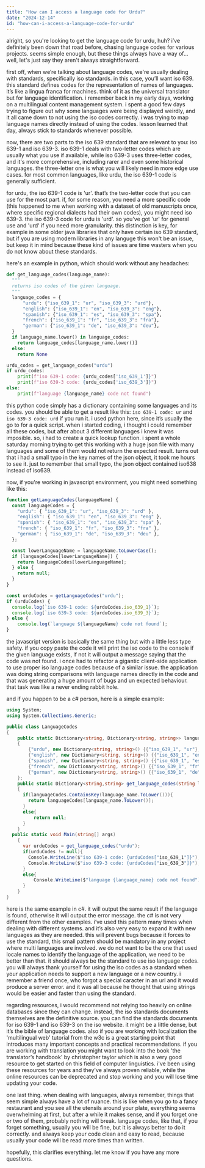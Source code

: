 ```yaml
---
title: "How can I access a language code for Urdu?"
date: "2024-12-14"
id: "how-can-i-access-a-language-code-for-urdu"
---
```


alright, so you're looking to get the language code for urdu, huh? i’ve definitely been down that road before, chasing language codes for various projects. seems simple enough, but these things always have a way of… well, let's just say they aren't always straightforward.

first off, when we’re talking about language codes, we're usually dealing with standards, specifically iso standards. in this case, you’ll want iso 639. this standard defines codes for the representation of names of languages. it’s like a lingua franca for machines. think of it as the universal translator but for language identification. i remember back in my early days, working on a multilingual content management system. i spent a good few days trying to figure out why some languages were being displayed weirdly, and it all came down to not using the iso codes correctly. i was trying to map language names directly instead of using the codes. lesson learned that day, always stick to standards whenever possible.

now, there are two parts to the iso 639 standard that are relevant to you: iso 639-1 and iso 639-3. iso 639-1 deals with two-letter codes which are usually what you use if available, while iso 639-3 uses three-letter codes, and it's more comprehensive, including rarer and even some historical languages. the three-letter one is what you will likely need in more edge use cases. for most common languages, like urdu, the iso 639-1 code is generally sufficient.

for urdu, the iso 639-1 code is 'ur'. that’s the two-letter code that you can use for the most part. if, for some reason, you need a more specific code (this happened to me when working with a dataset of old manuscripts once, where specific regional dialects had their own codes), you might need iso 639-3. the iso 639-3 code for urdu is 'urd'. so you've got 'ur' for general use and 'urd' if you need more granularity. this distinction is key, for example in some older java libraries that only have certain iso 639 standard, but if you are using modern libraries in any languge this won't be an issue, but keep it in mind because these kind of issues are time wasters when you do not know about these standards.

here's an example in python, which should work without any headaches:

```python
def get_language_codes(language_name):
  """
  returns iso codes of the given language.
  """
  language_codes = {
      "urdu": {"iso_639_1": "ur", "iso_639_3": "urd"},
      "english": {"iso_639_1": "en", "iso_639_3": "eng"},
      "spanish": {"iso_639_1": "es", "iso_639_3": "spa"},
      "french": {"iso_639_1": "fr", "iso_639_3": "fra"},
      "german": {"iso_639_1": "de", "iso_639_3": "deu"},
  }
  if language_name.lower() in language_codes:
    return language_codes[language_name.lower()]
  else:
    return None

urdu_codes = get_language_codes("urdu")
if urdu_codes:
    print(f"iso 639-1 code: {urdu_codes['iso_639_1']}")
    print(f"iso 639-3 code: {urdu_codes['iso_639_3']}")
else:
    print(f"language {language_name} code not found")
```

this python code simply has a dictionary containing some languages and its codes. you should be able to get a result like this: `iso 639-1 code: ur` and `iso 639-3 code: urd` if you run it. i used python here, since it’s usually the go to for a quick script. when i started coding, i thought i could remember all these codes, but after about 3 different languages i knew it was imposible. so, i had to create a quick lookup function. i spent a whole saturday morning trying to get this working with a huge json file with many languages and some of them would not return the expected result. turns out that i had a small typo in the key names of the json object, it took me hours to see it. just to remember that small typo, the json object contained iso638 instead of iso639.

now, if you're working in javascript environment, you might need something like this:

```javascript
function getLanguageCodes(languageName) {
  const languageCodes = {
    "urdu": { "iso_639_1": "ur", "iso_639_3": "urd" },
    "english": { "iso_639_1": "en", "iso_639_3": "eng" },
    "spanish": { "iso_639_1": "es", "iso_639_3": "spa" },
    "french": { "iso_639_1": "fr", "iso_639_3": "fra" },
    "german": { "iso_639_1": "de", "iso_639_3": "deu" },
  };

  const lowerLanguageName = languageName.toLowerCase();
  if (languageCodes[lowerLanguageName]) {
    return languageCodes[lowerLanguageName];
  } else {
    return null;
  }
}

const urduCodes = getLanguageCodes("urdu");
if (urduCodes) {
  console.log(`iso 639-1 code: ${urduCodes.iso_639_1}`);
  console.log(`iso 639-3 code: ${urduCodes.iso_639_3}`);
} else {
    console.log(`language ${languageName} code not found`);
}

```

the javascript version is basically the same thing but with a little less type safety. if you copy paste the code it will print the iso code to the console if the given language exists, if not it will output a message saying that the code was not found. i once had to refactor a gigantic client-side application to use proper iso language codes because of a similar issue. the application was doing string comparisons with language names directly in the code and that was generating a huge amount of bugs and un expected behaviour. that task was like a never ending rabbit hole.

and if you happen to be a c# person, here is a simple example:

```csharp
using System;
using System.Collections.Generic;

public class LanguageCodes
{
    public static Dictionary<string, Dictionary<string, string>> languageCodes = new Dictionary<string, Dictionary<string, string>>()
    {
        {"urdu", new Dictionary<string, string>() {{"iso_639_1", "ur"}, {"iso_639_3", "urd"}}},
        {"english", new Dictionary<string, string>() {{"iso_639_1", "en"}, {"iso_639_3", "eng"}}},
        {"spanish", new Dictionary<string, string>() {{"iso_639_1", "es"}, {"iso_639_3", "spa"}}},
        {"french", new Dictionary<string, string>() {{"iso_639_1", "fr"}, {"iso_639_3", "fra"}}},
        {"german", new Dictionary<string, string>() {{"iso_639_1", "de"}, {"iso_639_3", "deu"}}},
    };
    public static Dictionary<string,string> get_language_codes(string language_name)
    {
      if(languageCodes.ContainsKey(language_name.ToLower())){
        return languageCodes[language_name.ToLower()];
      }
      else{
          return null;
      }
    }
  public static void Main(string[] args)
    {
      var urduCodes = get_language_codes("urdu");
      if(urduCodes != null){
        Console.WriteLine($"iso 639-1 code: {urduCodes["iso_639_1"]}");
        Console.WriteLine($"iso 639-3 code: {urduCodes["iso_639_3"]}");
      }
      else{
          Console.WriteLine($"language {language_name} code not found");
      }
    }
}

```

here is the same example in c#. it will output the same result if the language is found, otherwise it will output the error message. the c# is not very different from the other examples. i’ve used this pattern many times when dealing with different systems. and it’s also very easy to expand it with new languages as they are needed. this will prevent bugs because it forces to use the standard, this small pattern should be mandatory in any project where multi languages are involved. we do not want to be the one that used locale names to identify the language of the application, we need to be better than that. it should always be the standard to use iso language codes. you will always thank yourself for using the iso codes as a standard when your application needs to support a new language or a new country. i remember a friend once, who forgot a special caracter in an url and it would produce a server error. and it was all because he thought that using strings would be easier and faster than using the standard.

regarding resources, i would recommend not relying too heavily on online databases since they can change. instead, the iso standards documents themselves are the definitive source. you can find the standards documents for iso 639-1 and iso 639-3 on the iso website. it might be a little dense, but it’s the bible of language codes. also if you are working with localization the 'multilingual web' tutorial from the w3c is a great starting point that introduces many important concepts and practical recommendations. if you are working with translation you might want to look into the book 'the translator’s handbook' by christopher taylor which is also a very good resource to get started on this field of computer linguistics. i've been using these resources for years and they've always proven reliable, while the online resources can be deprecated and stop working and you will lose time updating your code.

one last thing. when dealing with languages, always remember, things that seem simple always have a lot of nuance. this is like when you go to a fancy restaurant and you see all the utensils around your plate, everything seems overwhelming at first, but after a while it makes sense, and if you forget one or two of them, probably nothing will break. language codes, like that, if you forget something, usually you will be fine, but it is always better to do it correctly. and always keep your code clean and easy to read, because usually your code will be read more times than written.

hopefully, this clarifies everything. let me know if you have any more questions.
